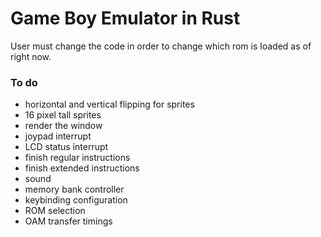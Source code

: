 # Game Boy Emulator in Rust

User must change the code in order to change which rom is loaded as of right now.

### To do
 - horizontal and vertical flipping for sprites
 - 16 pixel tall sprites
 - render the window
 - joypad interrupt
 - LCD status interrupt
 - finish regular instructions
 - finish extended instructions
 - sound
 - memory bank controller
 - keybinding configuration
 - ROM selection
 - OAM transfer timings
